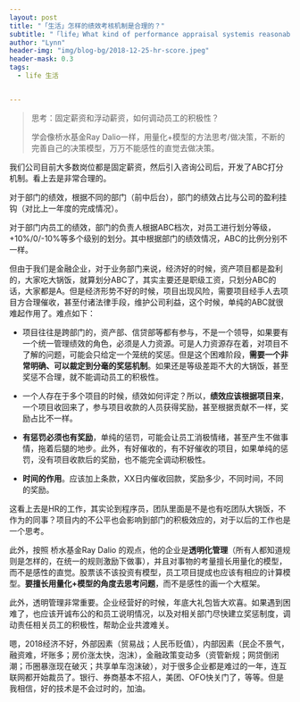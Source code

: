 ```yaml
---
layout: post
title: "「生活」怎样的绩效考核机制是合理的？"
subtitle: "「life」What kind of performance appraisal systemis reasonable? "
author: "Lynn"
header-img: "img/blog-bg/2018-12-25-hr-score.jpeg"
header-mask: 0.3
tags:
  - life 生活


---
```


> 思考：固定薪资和浮动薪资，如何调动员工的积极性？
>
> 学会像桥水基金Ray Dalio一样，用量化+模型的方法思考/做决策，不断的完善自己的决策模型，万万不能感性的直觉去做决策。


我们公司目前大多数岗位都是固定薪资，然后引入咨询公司后，开发了ABC打分机制。看上去是非常合理的。

对于部门的绩效，根据不同的部门（前中后台），部门的绩效占比与公司的盈利挂钩（对比上一年度的完成情况）。

对于部门内员工的绩效，部门的负责人根据ABC档次，对员工进行划分等级，+10%/0/-10%等多个级别的划分。其中根据部门的绩效情况，ABC的比例分别不一样。

但由于我们是金融企业，对于业务部门来说，经济好的时候，资产项目都是盈利的，大家吃大锅饭，就算划分ABC了，其实主要还是职级工资，只划分ABC的话，大家都是A。但是经济形势不好的时候，项目出现风险，需要项目经手人去项目方合理催收，甚至付诸法律手段，维护公司利益，这个时候，单纯的ABC就很难起作用了。难点如下：

- 项目往往是跨部门的，资产部、信贷部等都有参与，不是一个领导，如果要有一个统一管理绩效的角色，必须是人力资源。可是人力资源存在着，对项目不了解的问题，可能会只给定一个笼统的奖惩。但是这个困难阶段，**需要一个非常明确、可以裁定到分毫的奖惩机制**。如果还是等级差距不大的大锅饭，甚至奖惩不合理，就不能调动员工的积极性。

- 一个人存在于多个项目的时候，绩效如何评定？所以，**绩效应该根据项目来**，一个项目收回来了，参与项目收款的人员获得奖励，甚至根据贡献不一样，奖励占比不一样。

- **有惩罚必须也有奖励**，单纯的惩罚，可能会让员工消极情绪，甚至产生不做事情，拖着后腿的地步。此外，有好催收的，有不好催收的项目，如果单纯的惩罚，没有项目收款后的奖励，也不能完全调动积极性。

- **时间的作用**。应该加上条款，XX日内催收回款，奖励多少，不同时间，不同的奖励。

这看上去是HR的工作，其实论到程序员，团队里面是不是也有吃团队大锅饭，不作为的同事？项目内的不公平也会影响到部门的积极效应的，对于以后的工作也是一个思考。

此外，按照 桥水基金Ray Dalio 的观点，他的企业是**透明化管理**（所有人都知道规则是怎样的，在统一的规则激励下做事），并且对事物的考量擅长用量化的模型，而不是感性的直觉。股票该不该投资有模型，员工项目提成也应该有相应的计算模型。**要擅长用量化+模型的角度去思考问题**，而不是感性的画一个大框架。

此外，透明管理非常重要。企业经营好的时候，年底大礼包皆大欢喜。如果遇到困难了，也应该开诚布公的和员工说明情况，以及对相关部门尽快建立奖惩制度，调动责任相关员工的积极性，帮助企业共渡难关。

嗯，2018经济不好，外部因素（贸易战；人民币贬值），内部因素（民企不景气，融资难，坏账多；房价涨太快，泡沫），金融政策变动多（资管新规；网贷倒闭潮；币圈暴涨现在破灭；共享单车泡沫破），对于很多企业都是难过的一年，连互联网都开始裁员了。银行、券商基本不招人，美团、OFO快关门了，等等。但是我相信，好的技术是不会过时的，加油。